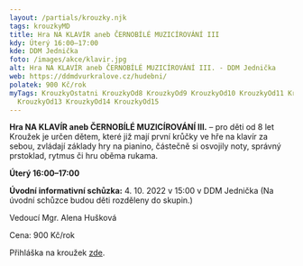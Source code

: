 ```yaml
---
layout: /partials/krouzky.njk
tags: krouzkyMD
title: Hra NA KLAVÍR aneb ČERNOBÍLÉ MUZICÍROVÁNÍ III
kdy: Úterý 16:00–17:00
kde: DDM Jednička
foto: /images/akce/klavir.jpg
alt: Hra NA KLAVÍR aneb ČERNOBÍLÉ MUZICÍROVÁNÍ III. - DDM Jednička
web: https://ddmdvurkralove.cz/hudebni/
polatek: 900 Kč/rok
myTags: KrouzkyOstatni KrouzkyOd8 KrouzkyOd9 KrouzkyOd10 KrouzkyOd11 KrouzkyOd12
  KrouzkyOd13 KrouzkyOd14 KrouzkyOd15
---
```

<!--StartFragment-->

**Hra NA KLAVÍR aneb ČERNOBÍLÉ MUZICÍROVÁNÍ III.** – pro děti od 8 let\
Kroužek je určen dětem, které již mají první krůčky ve hře na klavír za sebou, zvládají základy hry na pianino, částečně si osvojily noty, správný prstoklad, rytmus či hru oběma rukama.

**Úterý 16:00–17:00**

**Úvodní informativní schůzka:** 4. 10. 2022 v 15:00 v DDM Jednička (Na úvodní schůzce budou děti rozděleny do skupin.)

Vedoucí Mgr. Alena Hušková

Cena: 900 Kč/rok

Přihláška na kroužek [zde](https://ddmdvurkralove.cz/prihlaska/).

<!--EndFragment-->